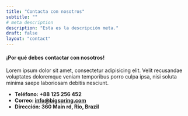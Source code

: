```yaml
---
title: "Contacta con nosotros"
subtitle: ""
# meta description
description: "Esta es la descripción meta."
draft: false
layout: "contact"
---
```



#### ¡Por qué debes contactar con nosotros!
Lorem ipsum dolor sit amet, consectetur adipisicing elit. Velit recusandae voluptates doloremque veniam temporibus porro culpa ipsa, nisi soluta minima saepe laboriosam debitis nesciunt.

* **Teléfono: +88 125 256 452** 
* **Correo: info@bigspring.com**
* **Dirección: 360 Main rd, Rio, Brazil**